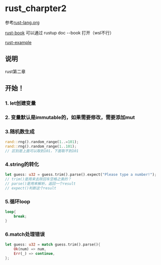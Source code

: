 # rust_charpter2
参考[rust-lang.org](https://rust-lang.org/learn/get-started/)

[rust-book](https://doc.rust-lang.org/book/title-page.html) 可以通过 rustup doc --book 打开（wsl不行）

[rust-example](https://doc.rust-lang.org/rust-by-example/)

## 说明
rust第二章

## 开始！

### 1. let创建变量

### 2. 变量默认是immutable的，如果需要修改，需要添加mut

### 3.随机数生成
```rust
rand::rng().random_range(1..=101);
rand::rng().random_range(1..101);
// 区别是上面可以取到101，下面取不到101
```

### 4.string的转化
```rust
let guess: u32 = guess.trim().parse().expect("Please type a number!");
// trim()是用来去除回车空格之类的？
// parse()是用来解析，返回一个result
// expect()判断这个result
```

### 5.循环loop
```rust
loop{
    break;
}
```

### 6.match处理错误
```rust
let guess: u32 = match guess.trim().parse(){
    Ok(num) => num,
    Err(_) => continue,
};
```